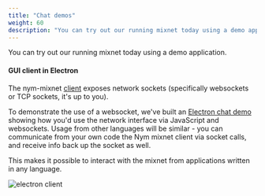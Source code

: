 ```yaml
---
title: "Chat demos"
weight: 60
description: "You can try out our running mixnet today using a demo application."
---
```


You can try out our running mixnet today using a demo application.


#### GUI client in Electron

The nym-mixnet [client](../clients) exposes network sockets (specifically websockets or TCP sockets, it's up to you).

To demonstrate the use of a websocket, we've built an [Electron chat demo](https://github.com/nymtech/demo-mixnet-electron-chat) showing how you'd use the network interface via JavaScript and websockets. Usage from other languages will be similar - you can communicate from your own code the Nym mixnet client via socket calls, and receive info back up the socket as well.

This makes it possible to interact with the mixnet from applications written in any language.

![electron client](/docs/images/electron.gif)
